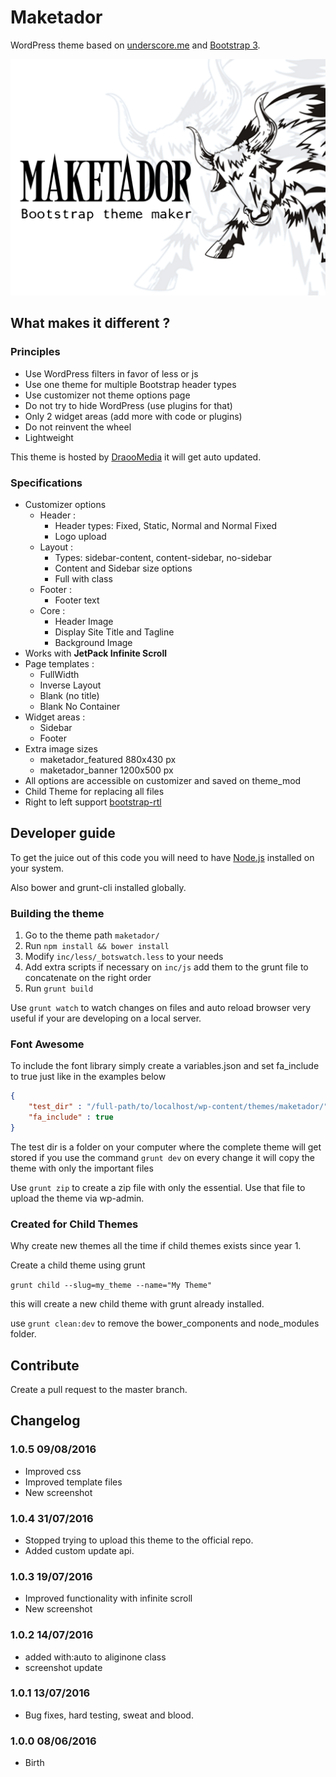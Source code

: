 # Maketador #

WordPress theme based on [underscore.me](http://underscores.me/) and [Bootstrap 3](http://getbootstrap.com).

![Maketador](https://raw.githubusercontent.com/sigami/maketador/master/screenshot.png)

## What makes it different ? ##

### Principles ###

- Use WordPress filters in favor of less or js
- Use one theme for multiple Bootstrap header types
- Use customizer not theme options page
- Do not try to hide WordPress (use plugins for that)
- Only 2 widget areas (add more with code or plugins)
- Do not reinvent the wheel
- Lightweight

This theme is hosted by [DraooMedia](https://draoomedia.com) it will get auto updated.

### Specifications ##

- Customizer options
  - Header :
    - Header types: Fixed, Static, Normal and Normal Fixed 
    - Logo upload
  - Layout :
    - Types: sidebar-content, content-sidebar, no-sidebar
    - Content and Sidebar size options
    - Full with class
  - Footer : 
    - Footer text
  - Core : 
    - Header Image
    - Display Site Title and Tagline
    - Background Image
- Works with **JetPack Infinite Scroll**    
- Page templates : 
  - FullWidth
  - Inverse Layout  
  - Blank (no title)
  - Blank No Container
- Widget areas : 
  - Sidebar
  - Footer
- Extra image sizes
  - maketador_featured 880x430 px
  - maketador_banner 1200x500 px
- All options are accessible on customizer and saved on theme_mod 
- Child Theme for replacing all files   
- Right to left support [bootstrap-rtl](http://github.com/morteza)
  

## Developer guide ##

To get the juice out of this code you will need to have [Node.js](https://nodejs.org/en/) installed on your system.

Also bower and grunt-cli installed globally.

### Building the theme ###

1. Go to the theme path `maketador/`
1. Run `npm install && bower install `
1. Modify `inc/less/_botswatch.less` to your needs
1. Add extra scripts if necessary on `inc/js` add them to the grunt file to concatenate on the right order
1. Run `grunt build`

Use `grunt watch` to watch changes on files and auto reload browser very useful if your are developing on a local server.

### Font Awesome ###

To include the font library simply create a variables.json and set fa_include to true just like in the examples below

``````json
{
    "test_dir" : "/full-path/to/localhost/wp-content/themes/maketador/",
    "fa_include" : true
}
``````

The test dir is a folder on your computer where the complete theme will get stored if you use the command `grunt dev` 
on every change it will copy the theme with only the important files

Use `grunt zip` to create a zip file with only the essential. Use that file to upload the theme via wp-admin.
  
  
### Created for Child Themes ###

Why create new themes all the time if child themes exists since year 1.

Create a child theme using grunt

`grunt child --slug=my_theme --name="My Theme"`

this will create a new child theme with grunt already installed.

use `grunt clean:dev` to remove the bower_components and node_modules folder.  

## Contribute ##

Create a pull request to the master branch.

## Changelog ##

### 1.0.5 09/08/2016 ###
- Improved css
- Improved template files
- New screenshot

### 1.0.4 31/07/2016 ###
- Stopped trying to upload this theme to the official repo.
- Added custom update api.

### 1.0.3 19/07/2016 ###
- Improved functionality with infinite scroll
- New screenshot


### 1.0.2 14/07/2016 ###
- added with:auto to aliginone class
- screenshot update

### 1.0.1 13/07/2016 ###
- Bug fixes, hard testing, sweat and blood.

### 1.0.0 08/06/2016 ###
- Birth